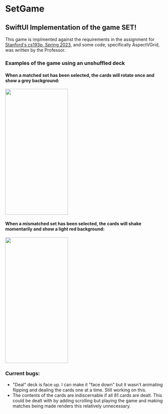 # SetGame
## SwiftUI Implementation of the game SET!

This game is implmented against the requirements in the assignment for [Stanford's cs193p, Spring 2023](https://cs193p.sites.stanford.edu/2023), and some code, specifically AspectVGrid, was written by the Professor.

### Examples of the game using an unshuffled deck

#### When a matched set has been selected, the cards will rotate once and show a grey background:

<img src="https://github.com/theonlygnome/SetGame/assets/95313083/54ec1fb4-9d0c-458a-b3bb-701429df4e97" width="200" height="400">

#### When a mismatched set has been selected, the cards will shake momentarily and show a light red background:

<img src="https://github.com/theonlygnome/SetGame/assets/95313083/da580140-a42c-4802-9f29-9b16cb1c90e6" width="200" height="400">

### Current bugs:
* "Deal" deck is face up.  I can make it "face down" but it wasn't animating flipping and dealing the cards one at a time.  Still working on this.
* The contents of the cards are indiscernable if all 81 cards are dealt.  This could be dealt with by adding scrolling but playing the game and making matches being made renders this relatively unnecessary. 

